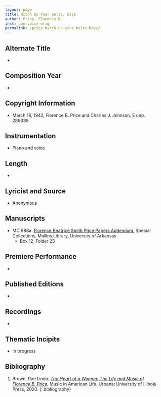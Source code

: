 ```yaml
---
layout: page
title: Hitch Up Your Belts, Boys
author: Price, Florence B.
inst: pno-voice-orig
permalink: /price-hitch-up-your-belts-boys/
---
```


## Alternate Title
- 

## Composition Year
- 

## Copyright Information
- March 18, 1942, Florence B. Price and Charles J. Johnson, E unp. 289339

## Instrumentation
- Piano and voice

## Length
- 

## Lyricist and Source
- Anonymous

## Manuscripts
- MC 988a: <a href="https://uark.as.atlas-sys.com/repositories/2/resources/1522" target="_blank">Florence Beatrice Smith Price Papers Addendum</a>, Special Collections, Mullins Library, University of Arkansas
    * Box 12, Folder 23

## Premiere Performance
- 

## Published Editions
- 

## Recordings
- 

## Thematic Incipits
- In progress

## Bibliography
1. Brown, Rae Linda. <a href="https://www.worldcat.org/title/1122800180" target="_blank">*The Heart of a Woman: The Life and Music of Florence B. Price*</a>. Music in American Life. Urbana: University of Illinois Press, 2020.
{:.bibliography}
